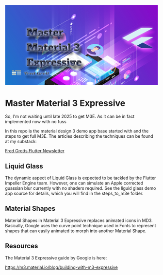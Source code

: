 ![image header](./media/image-header.png)

# Master Material 3 Expressive

So, I'm not waiting until late 2025 to get M3E. As it can be in fact implemented now with no fuss

In this repo is the material design 3 demo app base started with and the steps to get 
full M3E. The articles describing the techniques can be found at my substack:

[Fred Grotts Flutter Newsletter](https://fredgrott.substack.com)

## Liquid Glass

The dynamic aspect of Liquid Glass is expected to be tackled by the Flutter
Impeller Engine team. However, one can simulate an Apple corrected guassian 
blur currently with no shaders required. See the liguid glass demo app source
for details, which you will find in the steps_to_m3e folder.

## Material Shapes

Material Shapes in Material 3 Expressive replaces animated icons in MD3. Basically,
Google uses the curve point technique used in Fonts to represent shapes that
can easily animated to morph into another Material Shape.



## Resources

The Material 3 Expressive guide by Google is here:

https://m3.material.io/blog/building-with-m3-expressive

